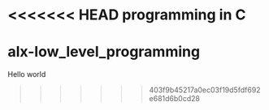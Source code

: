 <<<<<<< HEAD
programming in C
=======
# alx-low_level_programming
Hello world
>>>>>>> 403f9b45217a0ec03f19d5fdf692e681d6b0cd28
